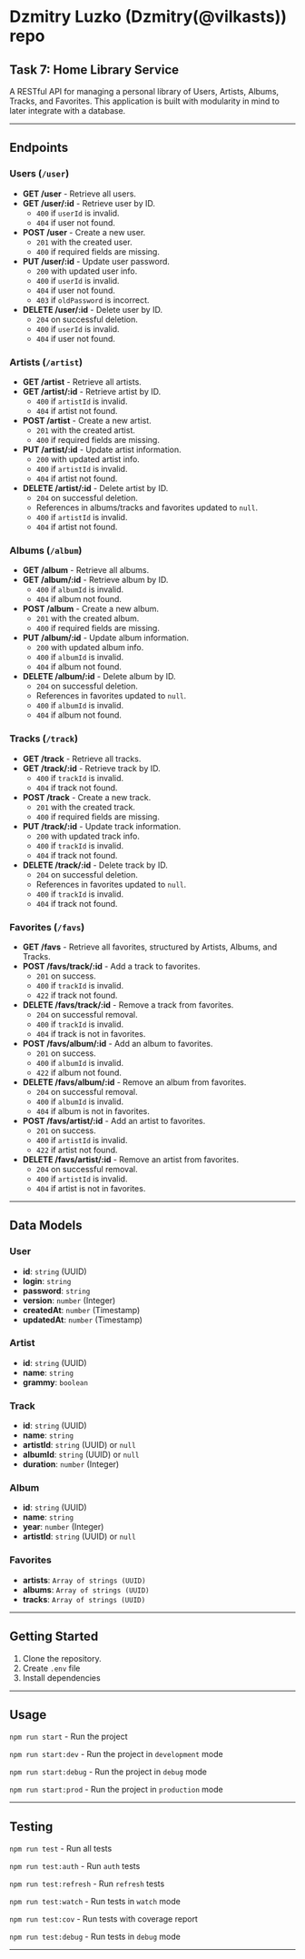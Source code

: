 # Dzmitry Luzko (Dzmitry(@vilkasts)) repo

## Task 7: Home Library Service

A RESTful API for managing a personal library of Users, Artists, Albums, Tracks, and Favorites. This application is built with modularity in mind to later integrate with a database.

---

## Endpoints

### Users (`/user`)

- **GET /user** - Retrieve all users.
- **GET /user/:id** - Retrieve user by ID.
    - `400` if `userId` is invalid.
    - `404` if user not found.
- **POST /user** - Create a new user.
    - `201` with the created user.
    - `400` if required fields are missing.
- **PUT /user/:id** - Update user password.
    - `200` with updated user info.
    - `400` if `userId` is invalid.
    - `404` if user not found.
    - `403` if `oldPassword` is incorrect.
- **DELETE /user/:id** - Delete user by ID.
    - `204` on successful deletion.
    - `400` if `userId` is invalid.
    - `404` if user not found.

### Artists (`/artist`)

- **GET /artist** - Retrieve all artists.
- **GET /artist/:id** - Retrieve artist by ID.
    - `400` if `artistId` is invalid.
    - `404` if artist not found.
- **POST /artist** - Create a new artist.
    - `201` with the created artist.
    - `400` if required fields are missing.
- **PUT /artist/:id** - Update artist information.
    - `200` with updated artist info.
    - `400` if `artistId` is invalid.
    - `404` if artist not found.
- **DELETE /artist/:id** - Delete artist by ID.
    - `204` on successful deletion.
    - References in albums/tracks and favorites updated to `null`.
    - `400` if `artistId` is invalid.
    - `404` if artist not found.

### Albums (`/album`)

- **GET /album** - Retrieve all albums.
- **GET /album/:id** - Retrieve album by ID.
    - `400` if `albumId` is invalid.
    - `404` if album not found.
- **POST /album** - Create a new album.
    - `201` with the created album.
    - `400` if required fields are missing.
- **PUT /album/:id** - Update album information.
    - `200` with updated album info.
    - `400` if `albumId` is invalid.
    - `404` if album not found.
- **DELETE /album/:id** - Delete album by ID.
    - `204` on successful deletion.
    - References in favorites updated to `null`.
    - `400` if `albumId` is invalid.
    - `404` if album not found.

### Tracks (`/track`)

- **GET /track** - Retrieve all tracks.
- **GET /track/:id** - Retrieve track by ID.
    - `400` if `trackId` is invalid.
    - `404` if track not found.
- **POST /track** - Create a new track.
    - `201` with the created track.
    - `400` if required fields are missing.
- **PUT /track/:id** - Update track information.
    - `200` with updated track info.
    - `400` if `trackId` is invalid.
    - `404` if track not found.
- **DELETE /track/:id** - Delete track by ID.
    - `204` on successful deletion.
    - References in favorites updated to `null`.
    - `400` if `trackId` is invalid.
    - `404` if track not found.

### Favorites (`/favs`)

- **GET /favs** - Retrieve all favorites, structured by Artists, Albums, and Tracks.
- **POST /favs/track/:id** - Add a track to favorites.
    - `201` on success.
    - `400` if `trackId` is invalid.
    - `422` if track not found.
- **DELETE /favs/track/:id** - Remove a track from favorites.
    - `204` on successful removal.
    - `400` if `trackId` is invalid.
    - `404` if track is not in favorites.
- **POST /favs/album/:id** - Add an album to favorites.
    - `201` on success.
    - `400` if `albumId` is invalid.
    - `422` if album not found.
- **DELETE /favs/album/:id** - Remove an album from favorites.
    - `204` on successful removal.
    - `400` if `albumId` is invalid.
    - `404` if album is not in favorites.
- **POST /favs/artist/:id** - Add an artist to favorites.
    - `201` on success.
    - `400` if `artistId` is invalid.
    - `422` if artist not found.
- **DELETE /favs/artist/:id** - Remove an artist from favorites.
    - `204` on successful removal.
    - `400` if `artistId` is invalid.
    - `404` if artist is not in favorites.

---

## Data Models

### User
- **id**: `string` (UUID)
- **login**: `string`
- **password**: `string`
- **version**: `number` (Integer)
- **createdAt**: `number` (Timestamp)
- **updatedAt**: `number` (Timestamp)

### Artist
- **id**: `string` (UUID)
- **name**: `string`
- **grammy**: `boolean`

### Track
- **id**: `string` (UUID)
- **name**: `string`
- **artistId**: `string` (UUID) or `null`
- **albumId**: `string` (UUID) or `null`
- **duration**: `number` (Integer)

### Album
- **id**: `string` (UUID)
- **name**: `string`
- **year**: `number` (Integer)
- **artistId**: `string` (UUID) or `null`

### Favorites
- **artists**: `Array of strings (UUID)`
- **albums**: `Array of strings (UUID)`
- **tracks**: `Array of strings (UUID)`


---

## Getting Started

1. Clone the repository.
2. Create `.env` file
3. Install dependencies

---

## Usage

`npm run start` - Run the project

`npm run start:dev` - Run the project in `development` mode

`npm run start:debug` - Run the project in `debug` mode

`npm run start:prod` - Run the project in `production` mode

---

## Testing

`npm run test` - Run all tests

`npm run test:auth` - Run `auth` tests

`npm run test:refresh` - Run `refresh` tests

`npm run test:watch` - Run tests in `watch` mode

`npm run test:cov` - Run tests with coverage report

`npm run test:debug` - Run tests in `debug` mode

---